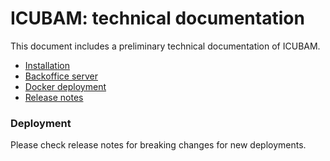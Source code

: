 # ICUBAM: technical documentation

This document includes a preliminary technical documentation of ICUBAM.

 - [Installation](./install.md)
 - [Backoffice server](./backoffice.md)
 - [Docker deployment](./docker.md)
 - [Release notes](./whats_new.md)

### Deployment

Please check release notes for breaking changes for new deployments.

